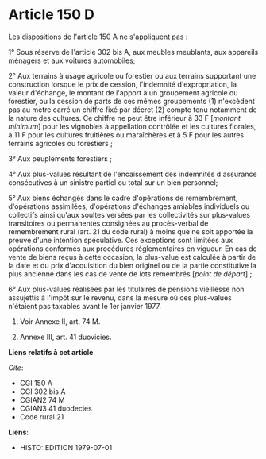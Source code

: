 # Article 150 D

Les dispositions de l'article 150 A ne s'appliquent pas :

1° Sous réserve de l'article 302 bis A, aux meubles meublants, aux appareils ménagers et aux voitures automobiles;

2° Aux terrains à usage agricole ou forestier ou aux terrains supportant une construction lorsque le prix de cession,
l'indemnité d'expropriation, la valeur d'échange, le montant de l'apport à un groupement agricole ou forestier, ou la cession
de parts de ces mêmes groupements (1) n'excèdent pas au mètre carré un chiffre fixé par décret (2) compte tenu notamment de
la nature des cultures. Ce chiffre ne peut être inférieur à 33 F [*montant minimum*] pour les vignobles à appellation
contrôlée et les cultures florales, à 11 F pour les cultures fruitières ou maraîchères et à 5 F pour les autres terrains
agricoles ou forestiers ;

3° Aux peuplements forestiers ;

4° Aux plus-values résultant de l'encaissement des indemnités d'assurance consécutives à un sinistre partiel ou total sur un
bien personnel;

5° Aux biens échangés dans le cadre d'opérations de remembrement, d'opérations assimilées, d'opérations d'échanges amiables
individuels ou collectifs ainsi qu'aux soultes versées par les collectivités sur plus-values transitoires ou permanentes
consignées au procès-verbal de remembrement rural (art. 21 du code rural) à moins que ne soit apportée la preuve d'une
intention spéculative. Ces exceptions sont limitées aux opérations conformes aux procédures réglementaires en vigueur. En cas
de vente de biens reçus à cette occasion, la plus-value est calculée à partir de la date et du prix d'acquisition du bien
originel ou de la partie constitutive la plus ancienne dans les cas de vente de lots remembrés [*point de départ*] ;

6° Aux plus-values réalisées par les titulaires de pensions vieillesse non assujettis à l'impôt sur le revenu, dans la mesure
où ces plus-values n'étaient pas taxables avant le 1er janvier 1977.

1)  Voir Annexe II, art. 74 M.

2)  Annexe III, art. 41 duovicies.

**Liens relatifs à cet article**

_Cite_:

  - CGI 150 A
  - CGI 302 bis A
  - CGIAN2 74 M
  - CGIAN3 41 duodecies
  - Code rural 21

**Liens**:

  - HISTO: EDITION 1979-07-01
